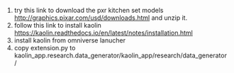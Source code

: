 1. try this link to download the pxr kitchen set models http://graphics.pixar.com/usd/downloads.html and unzip it.</br>
2. follow this link to install kaolin https://kaolin.readthedocs.io/en/latest/notes/installation.html </br>
3. install kaolin from omniverse lanucher </br>
4. copy extension.py to kaolin_app.research.data_generator/kaolin_app/research/data_generator/ </br>